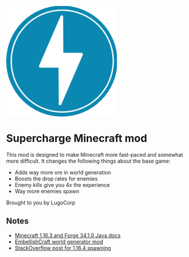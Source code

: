 <img src="src/main/resources/supercharge.png" width="300"/>

# Supercharge Minecraft mod
This mod is designed to make Minecraft more fast-paced and somewhat more difficult. It changes the following things about the base game:
- Adds way more ore in world generation
- Boosts the drop rates for enemies
- Enemy kills give you 4x the experience
- Way more enemies spawn

Brought to you by LugoCorp

## Notes
- [Minecraft 1.16.3 and Forge 34.1.0 Java docs](https://forge.yue.moe/javadoc/1.16.3/)
- [EmbellishCraft world generator mod](https://github.com/MapperTV/embellishcraft)
- [StackOverflow post for 1.16.4 spawning](https://stackoverflow.com/questions/65262017/modify-mob-spawn-rates-in-a-forge-minecraft-mod-1-16)
